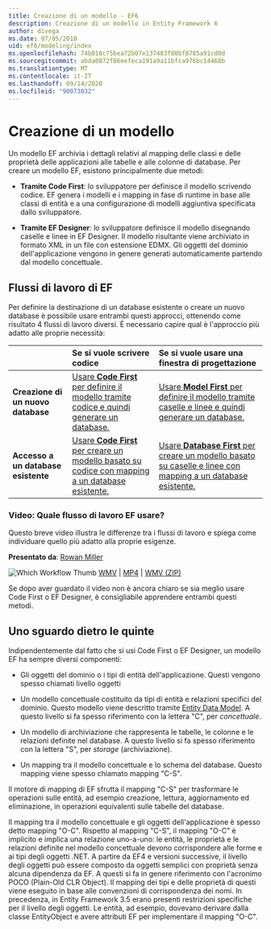 ```yaml
---
title: Creazione di un modello - EF6
description: Creazione di un modello in Entity Framework 6
author: divega
ms.date: 07/05/2018
uid: ef6/modeling/index
ms.openlocfilehash: 74b018c75bea72b07e137483f80bf8785a91cd0d
ms.sourcegitcommit: abda0872f86eefeca191a9a11bfca976bc14468b
ms.translationtype: MT
ms.contentlocale: it-IT
ms.lasthandoff: 09/14/2020
ms.locfileid: "90073032"
---
```

# <a name="creating-a-model"></a>Creazione di un modello

Un modello EF archivia i dettagli relativi al mapping delle classi e delle proprietà delle applicazioni alle tabelle e alle colonne di database. Per creare un modello EF, esistono principalmente due metodi:

- **Tramite Code First**: lo sviluppatore per definisce il modello scrivendo codice. EF genera i modelli e i mapping in fase di runtime in base alle classi di entità e a una configurazione di modelli aggiuntiva specificata dallo sviluppatore.

- **Tramite EF Designer**: lo sviluppatore definisce il modello disegnando caselle e linee in EF Designer. Il modello risultante viene archiviato in formato XML in un file con estensione EDMX. Gli oggetti del dominio dell'applicazione vengono in genere generati automaticamente partendo dal modello concettuale.

## <a name="ef-workflows"></a>Flussi di lavoro di EF

Per definire la destinazione di un database esistente o creare un nuovo database è possibile usare entrambi questi approcci, ottenendo come risultato 4 flussi di lavoro diversi.
È necessario capire qual è l'approccio più adatto alle proprie necessità:  

|                                           | Se si vuole scrivere codice                                                                                                                   | Se si vuole usare una finestra di progettazione                                                                                                                        |
|:------------------------------------------|:-----------------------------------------------------------------------------------------------------------------------------------------------|:---------------------------------------------------------------------------------------------------------------------------------------------------|
| **Creazione di un nuovo database**          | [Usare **Code First** per definire il modello tramite codice e quindi generare un database.](xref:ef6/modeling/code-first/workflows/new-database)           | [Usare **Model First** per definire il modello tramite caselle e linee e quindi generare un database.](xref:ef6/modeling/designer/workflows/model-first)   |
| **Accesso a un database esistente** | [Usare **Code First** per creare un modello basato su codice con mapping a un database esistente.](xref:ef6/modeling/code-first/workflows/existing-database) | [Usare **Database First** per creare un modello basato su caselle e linee con mapping a un database esistente.](xref:ef6/modeling/designer/workflows/database-first) |

### <a name="watch-the-video-what-ef-workflow-should-i-use"></a>Video: Quale flusso di lavoro EF usare?

Questo breve video illustra le differenze tra i flussi di lavoro e spiega come individuare quello più adatto alla proprie esigenze.

**Presentato da**: [Rowan Miller](https://romiller.com/)

![Which Workflow Thumb](../media/whichworkflow-thumb.png) [WMV](https://download.microsoft.com/download/8/F/8/8F81F4CD-3678-4229-8D79-0C63FFA3C595/HDI_ITPro_Technet_winvideo_ChoseYourWorkflow.wmv) | [MP4](https://download.microsoft.com/download/8/F/8/8F81F4CD-3678-4229-8D79-0C63FFA3C595/HDI_ITPro_Technet_mp4video_ChoseYourWorkflow.m4v) | [WMV (ZIP)](https://download.microsoft.com/download/8/F/8/8F81F4CD-3678-4229-8D79-0C63FFA3C595/HDI_ITPro_Technet_winvideo_ChoseYourWorkflow.zip)

Se dopo aver guardato il video non è ancora chiaro se sia meglio usare Code First o EF Designer, è consigliabile apprendere entrambi questi metodi.

## <a name="a-look-under-the-hood"></a>Uno sguardo dietro le quinte

Indipendentemente dal fatto che si usi Code First o EF Designer, un modello EF ha sempre diversi componenti:

- Gli oggetti del dominio o i tipi di entità dell'applicazione. Questi vengono spesso chiamati livello oggetti

- Un modello concettuale costituito da tipi di entità e relazioni specifici del dominio. Questo modello viene descritto tramite [Entity Data Model](xref:ef6/resources/glossary#entity-data-model). A questo livello si fa spesso riferimento con la lettera "C", per _concettuale_.

- Un modello di archiviazione che rappresenta le tabelle, le colonne e le relazioni definite nel database. A questo livello si fa spesso riferimento con la lettera "S", per _storage_ (archiviazione).  

- Un mapping tra il modello concettuale e lo schema del database. Questo mapping viene spesso chiamato mapping "C-S".

Il motore di mapping di EF sfrutta il mapping "C-S" per trasformare le operazioni sulle entità, ad esempio creazione, lettura, aggiornamento ed eliminazione, in operazioni equivalenti sulle tabelle del database.

Il mapping tra il modello concettuale e gli oggetti dell'applicazione è spesso detto mapping "O-C". Rispetto al mapping "C-S", il mapping "O-C" è implicito e implica una relazione uno-a-uno: le entità, le proprietà e le relazioni definite nel modello concettuale devono corrispondere alle forme e ai tipi degli oggetti .NET. A partire da EF4 e versioni successive, il livello degli oggetti può essere composto da oggetti semplici con proprietà senza alcuna dipendenza da EF. A questi si fa in genere riferimento con l'acronimo POCO (Plain-Old CLR Object). Il mapping dei tipi e delle proprietà di questi viene eseguito in base alle convenzioni di corrispondenza dei nomi. In precedenza, in Entity Framework 3.5 erano presenti restrizioni specifiche per il livello degli oggetti. Le entità, ad esempio, dovevano derivare dalla classe EntityObject e avere attributi EF per implementare il mapping "O-C".
